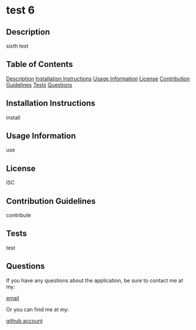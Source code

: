 # test 6

## Description
    
sixth test
    
## Table of Contents
    
[Description](#description)
[Installation Instructions](#installation-instructions)
[Usage Information](#usage-information)
[License](#license)
[Contribution Guidelines](#contribution-guidelines)
[Tests](#tests)
[Questions](#questions)
    
## Installation Instructions

install
    
## Usage Information

use
    
## License

ISC
    
## Contribution Guidelines

contribute
    
## Tests

test
    
## Questions

If you have any questions about the application, be sure to contact me at my: 

[email](mailto:smonagha@conncoll.edu)

Or you can find me at my: 

[github account](https://github.com/seanmonaghan)


